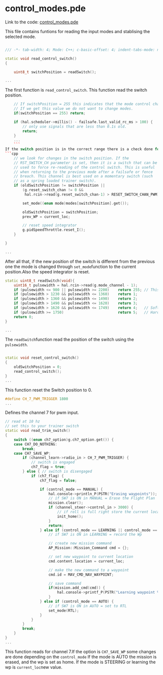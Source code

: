 # control_modes.pde

Link to the code: [control_modes.pde](https://github.com/BeaglePilot/ardupilot/blob/master/APMrover2/control_modes.pde)

This file contains funtions for reading the input modes and stablising the selected mode.

```cpp

/// -*- tab-width: 4; Mode: C++; c-basic-offset: 4; indent-tabs-mode: nil -*-

static void read_control_switch()
{

	uint8_t switchPosition = readSwitch();

...
```
The first function is `read_control_switch`. This function read the switch position.
```cpp
	// If switchPosition = 255 this indicates that the mode control channel input was out of range
	// If we get this value we do not want to change modes.
	if(switchPosition == 255) return;

    if (hal.scheduler->millis() - failsafe.last_valid_rc_ms > 100) {
        // only use signals that are less than 0.1s old.
        return;
    }
    ...
    ```
If the switch position is in the correct range there is a check done for the signals used.
```cpp
    // we look for changes in the switch position. If the
    // RST_SWITCH_CH parameter is set, then it is a switch that can be
    // used to force re-reading of the control switch. This is useful
    // when returning to the previous mode after a failsafe or fence
    // breach. This channel is best used on a momentary switch (such
    // as a spring loaded trainer switch).
	if (oldSwitchPosition != switchPosition ||
        (g.reset_switch_chan != 0 &&
         hal.rcin->read(g.reset_switch_chan-1) > RESET_SWITCH_CHAN_PWM)) {

		set_mode((enum mode)modes[switchPosition].get());

		oldSwitchPosition = switchPosition;
		prev_WP = current_loc;

		// reset speed integrator
        g.pidSpeedThrottle.reset_I();
	}

}

...
```
After all that, if the new position of the switch is different from the previous one the mode is changed through `set_mode`function to the current position.Also the speed integrator is reset.

```cpp
static uint8_t readSwitch(void){
    uint16_t pulsewidth = hal.rcin->read(g.mode_channel - 1);
	if (pulsewidth <= 900 || pulsewidth >= 2200) 	return 255;	// This is an error condition
	if (pulsewidth > 1230 && pulsewidth <= 1360) 	return 1;
	if (pulsewidth > 1360 && pulsewidth <= 1490) 	return 2;
	if (pulsewidth > 1490 && pulsewidth <= 1620) 	return 3;
	if (pulsewidth > 1620 && pulsewidth <= 1749) 	return 4;	// Software Manual
	if (pulsewidth >= 1750) 						return 5;	// Hardware Manual
	return 0;
}

...
```
The `readSwitch`function read the position of the switch using the `pulsewidth`.

```cpp

static void reset_control_switch()
{
	oldSwitchPosition = 0;
	read_control_switch();
}
...
```
This function reset the Switch position to 0.

```cpp
#define CH_7_PWM_TRIGGER 1800
...
```
Defines the channel 7 for pwm input.
```cpp
// read at 10 hz
// set this to your trainer switch
static void read_trim_switch()
{
    switch ((enum ch7_option)g.ch7_option.get()) {
    case CH7_DO_NOTHING:
        break;
    case CH7_SAVE_WP:
		if (channel_learn->radio_in > CH_7_PWM_TRIGGER) {
            // switch is engaged
			ch7_flag = true;
		} else { // switch is disengaged
			if (ch7_flag) {
				ch7_flag = false;

				if (control_mode == MANUAL) {
                    hal.console->println_P(PSTR("Erasing waypoints"));
                    // if SW7 is ON in MANUAL = Erase the Flight Plan
					mission.clear();
                    if (channel_steer->control_in > 3000) {
						// if roll is full right store the current location as home
                        init_home();
                    }
					return;
				} else if (control_mode == LEARNING || control_mode == STEERING) {
                    // if SW7 is ON in LEARNING = record the Wp

				    // create new mission command
				    AP_Mission::Mission_Command cmd = {};

				    // set new waypoint to current location
				    cmd.content.location = current_loc;

				    // make the new command to a waypoint
				    cmd.id = MAV_CMD_NAV_WAYPOINT;

				    // save command
				    if(mission.add_cmd(cmd)) {
                        hal.console->printf_P(PSTR("Learning waypoint %u"), (unsigned)mission.num_commands());
				    }
                } else if (control_mode == AUTO) {
                    // if SW7 is ON in AUTO = set to RTL
                    set_mode(RTL);
                }
            }
        }
        break;
    }
}
...
```
This function reads for channel 7.If the option is `CH7_SAVE_WP` some changes are done depending on the `control_mode`
If the mode is AUTO the mission is erased, and the wp is set as home.
If the mode is STEERING or learning the wp is `current_loc`new value.
